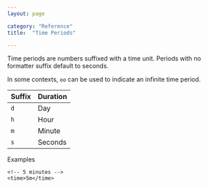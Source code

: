 ```yaml
---
layout: page

category: "Reference"
title:  "Time Periods"

---
```


Time periods are numbers suffixed with a time unit. Periods with no formatter suffix default to seconds.

In some contexts, `oo` can be used to indicate an infinite time period.

<div class='table-responsive'>
  <table class='table table-striped table-condensed'>
    <thead>
      <tr>
        <th>Suffix</th>
        <th>Duration</th>
      </tr>
    </thead>
    <tbody>
      <tr>
        <td>
          <code>d</code>
        </td>
        <td>Day</td>
      </tr>
      <tr>
        <td>
          <code>h</code>
        </td>
        <td>Hour</td>
      </tr>
      <tr>
        <td>
          <code>m</code>
        </td>
        <td>Minute</td>
      </tr>
      <tr>
        <td>
          <code>s</code>
        </td>
        <td>Seconds</td>
      </tr>
    </tbody>
  </table>
</div>

Examples

    <!-- 5 minutes -->
    <time>5m</time>
